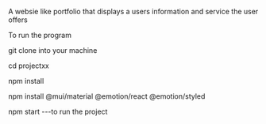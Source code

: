 A websie like portfolio that displays a users information  and service the user offers

To run the program



git clone into your machine


cd projectxx


npm install



npm install @mui/material @emotion/react @emotion/styled



npm start ---to run the project

